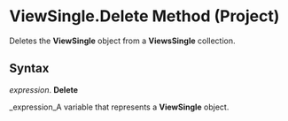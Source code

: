 
# ViewSingle.Delete Method (Project)

Deletes the  **ViewSingle** object from a **ViewsSingle** collection.


## Syntax

 _expression_. **Delete**

 _expression_A variable that represents a  **ViewSingle** object.

